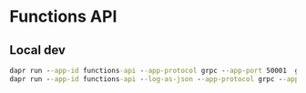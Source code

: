 # Functions API

## Local dev

```cmd
dapr run --app-id functions-api --app-protocol grpc --app-port 50001  go run cmd/app/main.go
dapr run --app-id functions-api --log-as-json --app-protocol grpc --app-port 50001  go run cmd/app/main.go
```